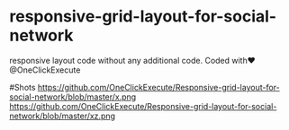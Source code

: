 # responsive-grid-layout-for-social-network
responsive layout code without any additional code. Coded with❤️ @OneClickExecute

#Shots
https://github.com/OneClickExecute/Responsive-grid-layout-for-social-network/blob/master/x.png
https://github.com/OneClickExecute/Responsive-grid-layout-for-social-network/blob/master/xz.png
